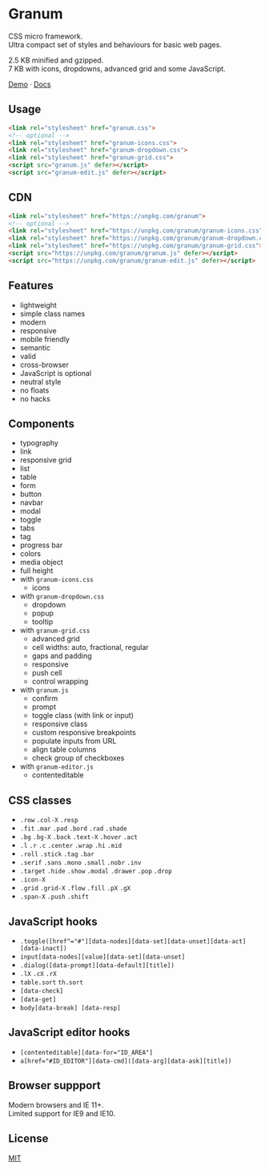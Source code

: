 # Granum

CSS micro framework.  
Ultra compact set of styles and behaviours for basic web pages.

2.5 KB minified and gzipped.  
7 KB with icons, dropdowns, advanced grid and some JavaScript.

[Demo](https://vvvkor.github.io/granum/) · [Docs](https://github.com/vvvkor/granum/blob/master/docs.md)

## Usage

```html
<link rel="stylesheet" href="granum.css">
<!-- optional -->
<link rel="stylesheet" href="granum-icons.css">
<link rel="stylesheet" href="granum-dropdown.css">
<link rel="stylesheet" href="granum-grid.css">
<script src="granum.js" defer></script>
<script src="granum-edit.js" defer></script>
```

## CDN

```html
<link rel="stylesheet" href="https://unpkg.com/granum">
<!-- optional -->
<link rel="stylesheet" href="https://unpkg.com/granum/granum-icons.css">
<link rel="stylesheet" href="https://unpkg.com/granum/granum-dropdown.css">
<link rel="stylesheet" href="https://unpkg.com/granum/granum-grid.css">
<script src="https://unpkg.com/granum/granum.js" defer></script>
<script src="https://unpkg.com/granum/granum-edit.js" defer></script>
```

## Features

- lightweight
- simple class names
- modern
- responsive
- mobile friendly
- semantic
- valid
- cross-browser
- JavaScript is optional
- neutral style
- no floats
- no hacks

## Components

- typography
- link
- responsive grid
- list
- table
- form
- button
- navbar
- modal
- toggle
- tabs
- tag
- progress bar
- colors
- media object
- full height
- with `granum-icons.css`
  - icons
- with `granum-dropdown.css`
  - dropdown
  - popup
  - tooltip
- with `granum-grid.css`
  - advanced grid
  - cell widths: auto, fractional, regular
  - gaps and padding
  - responsive
  - push cell
  - control wrapping
- with `granum.js`
  - confirm
  - prompt 
  - toggle class (with link or input)
  - responsive class
  - custom responsive breakpoints
  - populate inputs from URL
  - align table columns
  - check group of checkboxes
- with `granum-editor.js`
  - contenteditable

## CSS classes

- `.row` `.col-X` `.resp`
- `.fit` `.mar` `.pad` `.bord` `.rad` `.shade`
- `.bg` `.bg-X` `.back` `.text-X` `.hover` `.act`
- `.l` `.r` `.c` `.center` `.wrap` `.hi` `.mid` 
- `.roll` `.stick` `.tag` `.bar`
- `.serif` `.sans` `.mono` `.small` `.nobr` `.inv`
- `.target` `.hide` `.show` `.modal` `.drawer` `.pop` `.drop`
- `.icon-X`
- `.grid` `.grid-X` `.flow` `.fill` `.pX` `.gX`
- `.span-X` `.push` `.shift`

## JavaScript hooks

- `.toggle([href^="#"][data-nodes][data-set][data-unset][data-act][data-inact])`
- `input[data-nodes][value][data-set][data-unset]`
- `.dialog([data-prompt][data-default][title])`
- `.lX` `.cX` `.rX`
- `table.sort` `th.sort`
- `[data-check]`
- `[data-get]`
- `body[data-break] [data-resp]`

## JavaScript editor hooks

- `[contenteditable][data-for="ID_AREA"]`
- `a[href="#ID_EDITOR"][data-cmd]([data-arg][data-ask][title])`

## Browser suppport

Modern browsers and IE 11+.  
Limited support for IE9 and IE10.

## License

[MIT](./LICENSE)